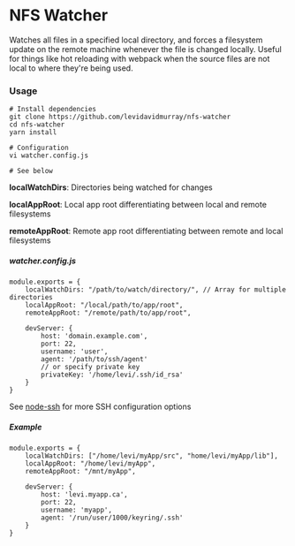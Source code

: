# NFS Watcher
Watches all files in a specified local directory, and forces a filesystem update on the remote machine whenever the file is changed locally. Useful for things like hot reloading with webpack when the source files are not local to where they're being used.

### Usage
```shell
# Install dependencies
git clone https://github.com/levidavidmurray/nfs-watcher
cd nfs-watcher
yarn install
```

```shell
# Configuration
vi watcher.config.js

# See below
```

**localWatchDirs**: Directories being watched for changes

**localAppRoot**: Local app root differentiating between local and remote filesystems

**remoteAppRoot**: Remote app root differentiating between remote and local filesystems

##### watcher.config.js
```config
module.exports = {
	localWatchDirs: "/path/to/watch/directory/", // Array for multiple directories
	localAppRoot: "/local/path/to/app/root",
	remoteAppRoot: "/remote/path/to/app/root",

	devServer: {
		host: 'domain.example.com',
		port: 22,
		username: 'user',
		agent: '/path/to/ssh/agent'
		// or specify private key
		privateKey: '/home/levi/.ssh/id_rsa'
	}
}
```
See [node-ssh](https://www.npmjs.com/package/node-ssh) for more SSH configuration options

##### Example
```config
module.exports = {
	localWatchDirs: ["/home/levi/myApp/src", "home/levi/myApp/lib"],
	localAppRoot: "/home/levi/myApp",
	remoteAppRoot: "/mnt/myApp",

	devServer: {
		host: 'levi.myapp.ca',
		port: 22,
		username: 'myapp',
		agent: '/run/user/1000/keyring/.ssh'
	}
}
```
